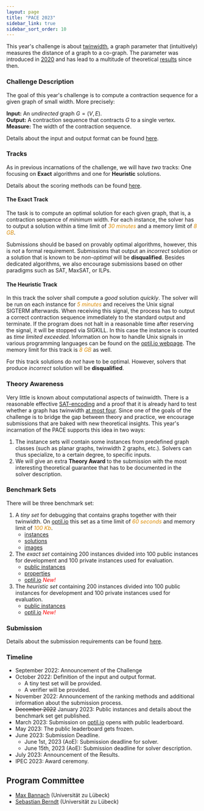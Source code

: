 ```yaml
---
layout: page
title: "PACE 2023"
sidebar_link: true
sidebar_sort_order: 10
---
```


This year's challenge is about
[twinwidth](https://en.wikipedia.org/wiki/Twin-width), a graph
parameter that (intuitively) measures the distance of a graph to a
co-graph. The parameter was introduced in
[2020](https://ieeexplore.ieee.org/document/9317878) and has lead to
a multitude of theoretical
[results](https://dblp.uni-trier.de/search?q=twin-width) since then.

### Challenge Description

The goal of this year's challenge is to compute a contraction sequence
for a given graph of small width. More precisely: 

**Input:** An *undirected* graph $G=(V,E)$. <br/>
**Output:** A contraction sequence that contracts $G$ to a single
vertex. <br/>
**Measure:** The width of the contraction sequence. 

Details about the input and output format can be found [here](./io.md). 

### Tracks

As in previous incarnations of the challenge, we will have *two*
tracks: One focusing on **Exact** algorithms and one for **Heuristic**
solutions. 

Details about the scoring methods can be found [here](./scoring).

#### The Exact Track
The task is to compute an optimal solution for each given graph, that
is, a contraction sequence of *minimum* width. For each instance, the
solver has to output a solution within a time limit of <em
style="color:#db8a00">30 minutes</em> and a memory limit of <em
style="color:#db8a00">8 GB</em>.

Submissions should be based on provably optimal algorithms, however,
this is *not* a formal requirement. Submissions that output an
*incorrect* solution or a solution that is known to be *non-optimal*
will be **disqualified**. Besides dedicated algorithms, we also
encourage submissions based on other paradigms such as SAT, MaxSAT,
or ILPs.

#### The Heuristic Track

In this track the solver shall compute a *good* solution
*quickly*. The solver will be run on each instance for <em
style="color:#db8a00">5 minutes</em> and receives the Unix signal
SIGTERM afterwards. When receiving this signal, the process has to
output a correct contraction sequence immediately to the standard
output and terminate. If the program does not halt in a reasonable
time after reserving the signal, it will be stopped via SIGKILL. In
this case the instance is counted as *time limited
exceeded*. Information on how to handle Unix signals in various
programming languages can be found on the [optil.io webpage](https://www.optil.io/optilion/help/signals). The memory limit for this track is <em
style="color:#db8a00">8 GB</em> as well.

For this track solutions do *not* have to be optimal. However, solvers
that produce *incorrect* solution will be **disqualified**.

### Theory Awareness 

Very little is known about computational aspects of twinwidth. There
is a reasonable effective
[SAT-encoding](https://arxiv.org/abs/2110.06146) and a proof that it
is already hard to test whether a graph has twinwidth [at most
four](https://arxiv.org/abs/2112.08953). Since one of the goals of the
challenge is to bridge the gap between theory and practice, we
encourage submissions that are baked with new theoretical
insights. This year's incarnation of the PACE supports this idea in two ways:

1. The instance sets will contain some instances from predefined graph
   classes (such as planar graphs, twinwidth 2 graphs, etc.). Solvers
   can thus specialize, to a certain degree, to specific inputs.
2. We will give an extra **Theory Award** to the submission with the most
   interesting theoretical guarantee that has to be documented in the solver description. 

### Benchmark Sets

There will be three benchmark set:

1. A *tiny set* for debugging that contains graphs together with their
   twinwidth. On [optil.io](https://www.optil.io/optilion/problem/3204) this set as a time limit of <em
style="color:#db8a00">60 seconds</em> and memory limit of <em
style="color:#db8a00">100 Kb</em>.
   - [instances](./tiny-set.zip)
   - [solutions](./tiny-set-sol.zip)
   - [images](./tiny-set.pdf)
2. The *exact set* containing 200 instances divided into 100
   public instances for development and 100 private instances used for
   evaluation.
   - [public instances](https://cloudtcs.tcs.uni-luebeck.de/index.php/s/Dm5pZfzxkoP8cL6)
   - [properties](./properties)
   - [optil.io](https://www.optil.io/optilion/problem/3205) <em style="color:#ff0000">New!</em>
3. The *heuristic set* containing 200 instances divided into 100
   public instances for development and 100 private instances used for evaluation.
   - [public instances](https://cloudtcs.tcs.uni-luebeck.de/index.php/s/QMxJFWgDZF4bEo2)
   - [optil.io](https://www.optil.io/optilion/problem/3206) <em style="color:#ff0000">New!</em>
   
### Submission

Details about the submission requirements can be found [here](submissions).

### Timeline

- September 2022: Announcement of the Challenge
- October 2022: Definition of the input and output format. 
  - A tiny test set will be provided.
  - A verifier will be provided.
- November 2022: Announcement of the ranking methods and additional
  information about the submission process.
- ~~December 2022~~ January 2023: Public instances and details about the benchmark set
  get published.
- March 2023: Submission on [optil.io](www.optil.io) opens with public
  leaderboard.
- May 2023: The public leaderboard gets frozen.
- June 2023: Submission Deadline.
	- June 1st, 2023 (AoE): Submission deadline for solver.
	- June 15th, 2023 (AoE): Submission deadline for solver description.
- July 2023: Announcement of the Results.
- IPEC 2023: Award ceremony.

## Program Committee

- [Max Bannach](http://www.tcs.uni-luebeck.de/mitarbeiter/bannach/) (Universität zu Lübeck)
- [Sebastian Berndt](http://www.tcs.uni-luebeck.de/de/mitarbeiter/berndt/) (Universität zu Lübeck)
